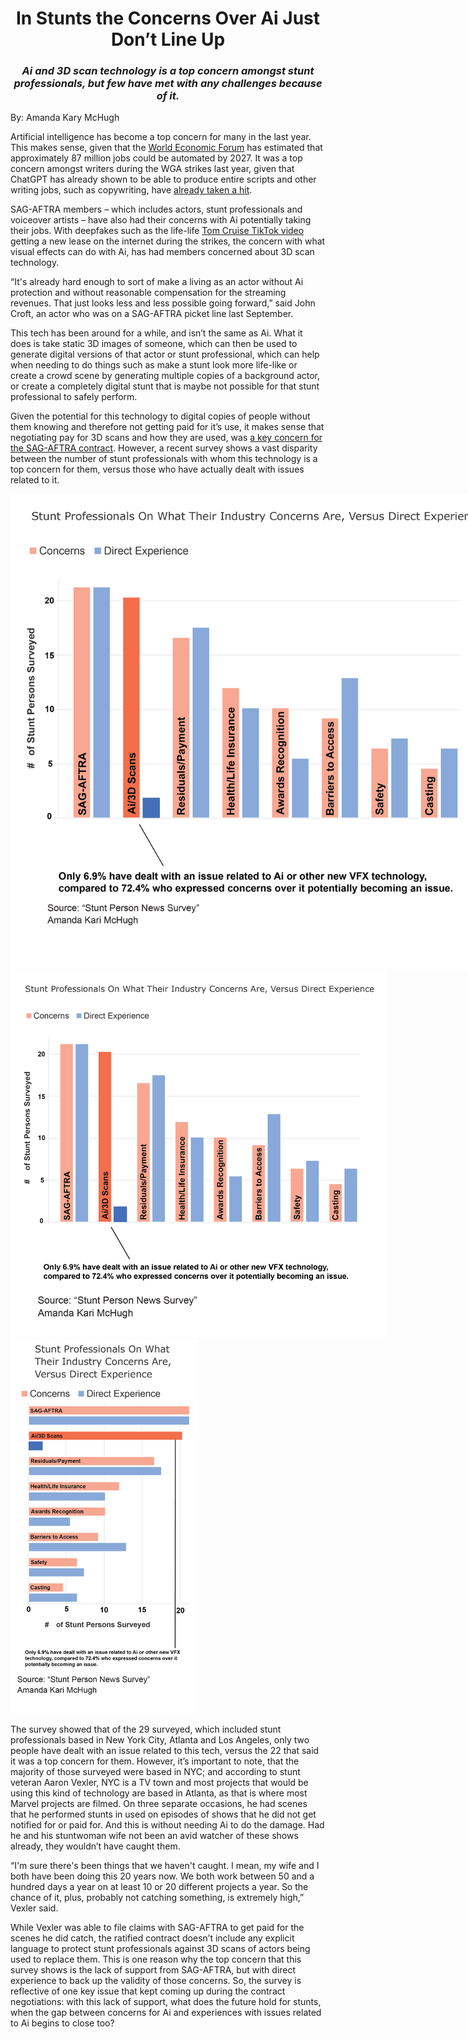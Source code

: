 <!DOCTYPE html>
<html lang="en" dir="ltr">
<head>
    <meta charset="utf-8">
    <title>In Stunts the Concerns Over Ai Just Don’t Line Up</title>
    <link rel="stylesheet" href="style-sheet.css">
</head>
<body>
    <div class="container">
        <h1><center>In Stunts the Concerns Over Ai Just Don’t Line Up</center></h1>
        <h3><center><i>Ai and 3D scan technology is a top concern amongst stunt professionals, but few have met with any challenges because of it.</i></center></h3>
        <p>By: Amanda Kary McHugh</p>
      <p>Artificial intelligence has become a top concern for many in the last year. This makes sense, given that the <a href="https://www.weforum.org/reports/the-future-of-jobs-report-2023/digest/">World Economic Forum</a> has estimated that approximately 87 million jobs could be automated by 2027. It was a top concern amongst writers during the WGA strikes last year, given that ChatGPT has already shown to be able to produce entire scripts and other writing jobs, such as copywriting, have <a href="https://www.washingtonpost.com/technology/2023/06/02/ai-taking-jobs/">already taken a hit</a>.
</p>
<p>SAG-AFTRA members – which includes actors, stunt professionals and voiceover artists – have also had their concerns with Ai potentially taking their jobs. With deepfakes such as the life-life <a href="https://www.cnn.com/2021/08/06/tech/tom-cruise-deepfake-tiktok-company/index.html">Tom Cruise TikTok video</a> getting a new lease on the internet during the strikes, the concern with what visual effects can do with Ai, has had members concerned about 3D scan technology.</p>
<p>“It's already hard enough to sort of make a living as an actor without Ai protection and without reasonable compensation for the streaming revenues. That just looks less and less possible going forward,” said John Croft, an actor who was on a SAG-AFTRA picket line last September.</p>
<p>This tech has been around for a while, and isn’t the same as Ai. What it does is take static 3D images of someone, which can then be used to generate digital versions of that actor or stunt professional, which can help when needing to do things such as make a stunt look more life-like or create a crowd scene by generating multiple copies of a background actor, or create a completely digital stunt that is maybe not possible for that stunt professional to safely perform.</p>
<p>Given the potential for this technology to digital copies of people without them knowing and therefore not getting paid for it’s use, it makes sense that negotiating pay for 3D scans and how they are used, was <a href="https://variety.com/2023/biz/news/sag-aftra-background-actors-artificial-intelligence-1235673432/">a key concern for the SAG-AFTRA contract</a>. However, a recent survey  shows a vast disparity between the number of stunt professionals with whom this technology is a top concern for them, versus those who have actually dealt with issues related to it.</p>
<p><div class="main_img">
            <!-- Image for desktop -->
            <img src="graphs/McHugh_InfoDesign_FinalProject_NO_HEADLINE_Web.png" alt="double bar chart showing concerns stunt professionals have versus issues they have direct experience dealing with" class="fr fic fr-dib desktop-only" style="max-width: 800px">
            <!-- Image for tablet -->
            <img src="graphs/McHugh_InfoDesign_FinalProject_NO_HEADLINE_Tablet.png" alt="double bar chart showing concerns stunt professionals have versus issues they have direct experience dealing with" class="fr fic fr-dib tablet-only" style="max-width: 600px">
            <!-- Image for mobile -->
            <img src="graphs/McHugh_InfoDesign_FinalProject_NO_HEADLINE_Mobile.png" alt="double bar chart showing concerns stunt professionals have versus issues they have direct experience dealing with" class="fr fic fr-dib mobile-only" style="max-width: 300px">
        </div>
<p>The survey showed that of the 29 surveyed, which included stunt professionals based in New York City, Atlanta and Los Angeles, only two people have dealt with an issue related to this tech, versus the 22 that said it was a top concern for them. However, it’s important to note, that the majority of those surveyed were based in NYC; and according to stunt veteran Aaron Vexler, NYC is a TV town and most projects that would be using this kind of technology are based in Atlanta, as that is where most Marvel projects are filmed. On three separate occasions, he had scenes that he performed stunts in used on episodes of shows that he did not get notified for or paid for. And this is without needing Ai to do the damage. Had he and his stuntwoman wife not been an avid watcher of these shows already, they wouldn’t have caught them.</p>
<p>“I'm sure there's been things that we haven't caught. I mean, my wife and I both have been doing this 20 years now. We both work between 50 and a hundred days a year on at least 10 or 20 different projects a year. So the chance of it, plus, probably not catching something, is extremely high,” Vexler said.</p>
<p>While Vexler was able to file claims with SAG-AFTRA to get paid for the scenes he did catch, the ratified contract doesn’t include any explicit language to protect stunt professionals against 3D scans of actors being used to replace them. This is one reason why the top concern that this survey shows is the lack of support from SAG-AFTRA, but with direct experience to back up the validity of those concerns. So, the survey is reflective of one key issue that kept coming up during the contract negotiations: with this lack of support, what does the future hold for stunts, when the gap between concerns for Ai and experiences with issues related to Ai begins to close too?</p>
    </div>
  </body>
</html>
